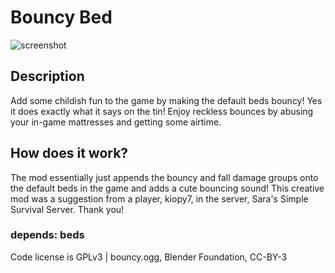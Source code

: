 # Bouncy Bed

![screenshot](https://www.notabug.org/FreeGamers/bouncy_bed/src/master/Screenshot.png)

## Description
Add some childish fun to the game by making the default beds bouncy! Yes it does exactly what it says on the tin! Enjoy reckless bounces by abusing your in-game mattresses and getting some airtime.

## How does it work?
The mod essentially just appends the bouncy and fall damage groups onto the default beds in the game and adds a cute bouncing sound! This creative mod was a suggestion from a player, kiopy7, in the server, Sara's Simple Survival Server. Thank you!

### depends: beds

Code license is GPLv3 | bouncy.ogg, Blender Foundation, CC-BY-3
